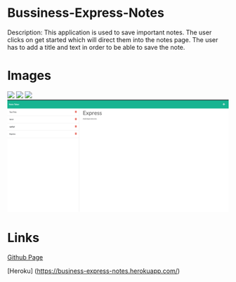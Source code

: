 # Bussiness-Express-Notes
Description: This application is used to save important notes. The user clicks on get started which will direct them into the notes page. The user has to add a title and text in order to be able to save the note. 

# Images
![](public/assets/Images/Screen%20Shot%202022-10-30%20at%2011.36.29%20PM.png%0D) 
![](public/assets/Images/Screen%20Shot%202022-10-30%20at%2011.37.57%20PM.png%0D)
![](public/assets/Images/Screen%20Shot%202022-10-30%20at%2011.38.05%20PM.png%0D) 
![](public/assets/Images/Screen%20Shot%202022-10-30%20at%2011.38.10%20PM.png) 

# Links
[Github Page](https://github.com/rangelf09/Business-Express-Notes)

[Heroku] (https://business-express-notes.herokuapp.com/)
